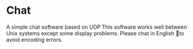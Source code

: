 # Chat
A simple chat software based on UDP
This software works well between Unix systems except some display problems.
Please chat in English to avoid encoding errors. 
